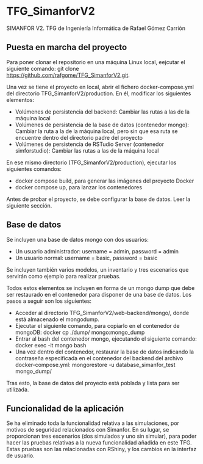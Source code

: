 # TFG_SimanforV2
SIMANFOR V2. TFG de Ingeniería Informática de Rafael Gómez Carrión

## Puesta en marcha del proyecto
Para poner clonar el repositorio en una máquina Linux local, eejcutar el siguiente comando: git clone https://github.com/rafgome/TFG_SimanforV2.git.

Una vez se tiene el proyecto en local, abrir el fichero docker-compose.yml del directorio TFG_SimanforV2/production. En él, modificar los siguientes elementos:

- Volúmenes de persistencia del backend: Cambiar las rutas a las de la máquina local
- Volúmenes de persistencia de la base de datos (contenedor mongo): Cambiar la ruta a la de la máquina local, pero sin que esa ruta se encuentre dentro del directorio padre del proyecto
- Volúmenes de persistencia de RSTudio Server (contenedor simforstudio): Cambiar las rutas a las de la máquina local

En ese mismo directorio (TFG_SimanforV2/production), ejecutar los siguientes comandos:

- docker compose build, para generar las imágenes del proyecto Docker
- docker compose up, para lanzar los contenedores

Antes de probar el proyecto, se debe configurar la base de datos. Leer la siguiente sección.

## Base de datos
Se incluyen una base de datos mongo con dos usuarios:

- Un usuario administrador: username = admin, password = admin
- Un usuario normal: username = basic, password = basic

Se incluyen también varios modelos, un inventario y tres escenarios que servirán como ejemplo para realizar pruebas.

Todos estos elementos se incluyen en forma de un mongo dump que debe ser restaurado en el contenedor para disponer de una base de datos. Los pasos a seguir son los siguientes:

- Acceder al directorio TFG_SimanforV2/web-backend/mongo/, donde está almacenado el mongodump.
- Ejecutar el siguiente comando, para copiarlo en el contenedor de mongoDB: docker cp ./dump/ mongo:mongo_dump
- Entrar al bash del contenedor mongo, ejecutando el siguiente comando: docker exec -it mongo bash
- Una vez dentro del contenedor, restaurar la base de datos indicando la contraseña especificada en el contenedor del backend del archivo docker-compose.yml: mongorestore -u database_simanfor_test mongo_dump/

Tras esto, la base de datos del proyecto está poblada y lista para ser utilizada.

## Funcionalidad de la aplicación
Se ha eliminado toda la funcionalidad relativa a las simulaciones, por motivos de seguridad relacionados con Simanfor. En su lugar, se proporcionan tres escenarios (dos simulados y uno sin simular), para poder hacer las pruebas relativas a la nueva funcionalidad añadida en este TFG. Estas pruebas son las relacionadas con RShiny, y los cambios en la interfaz de usuario.

